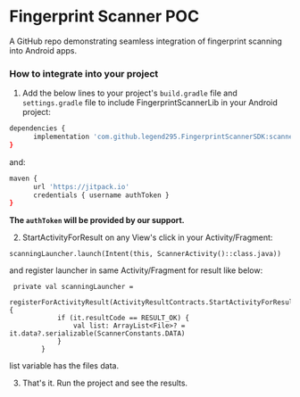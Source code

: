 # Fingerprint Scanner POC

[//]: # ([![Release]&#40;https://jitpack.io/v/legend295/FingerprintScannerSDK.svg&#41;]&#40;https://jitpack.io/#legend295/FingerprintScannerSDK&#41;)

A GitHub repo demonstrating seamless integration of fingerprint scanning into Android apps.

### How to integrate into your project
1. Add the below lines to your project's `build.gradle` file and `settings.gradle` file to include FingerprintScannerLib in your Android project:

```bash
dependencies {
      implementation 'com.github.legend295.FingerprintScannerSDK:scanner:main-SNAPSHOT'
}
```
and:

```bash
maven {
      url 'https://jitpack.io'
      credentials { username authToken }
}

```

**The `authToken` will be provided by our support.**

2. StartActivityForResult on any View's click in your Activity/Fragment:

```
scanningLauncher.launch(Intent(this, ScannerActivity()::class.java))
```

and register launcher in same Activity/Fragment for result like below:

```
 private val scanningLauncher =
        registerForActivityResult(ActivityResultContracts.StartActivityForResult()) {
            if (it.resultCode == RESULT_OK) {
                val list: ArrayList<File>? = it.data?.serializable(ScannerConstants.DATA)
            }
        }
```

list variable has the files data.

3. That's it. Run the project and see the results.